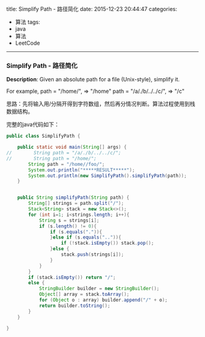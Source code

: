 



title: Simplify Path - 路径简化
date: 2015-12-23 20:44:47
categories: 
- 算法
tags: 
- java
- 算法
- LeetCode
<!--updated: 2015-12-23 21:40:47-->
---

### Simplify Path - 路径简化

**Description**: Given an absolute path for a file (Unix-style), simplify it.
 
 For example,
 path = "/home/", => "/home"
 path = "/a/./b/../../c/", => "/c"
 
 思路：先将输入用/分隔开得到字符数组，然后再分情况判断。算法过程使用到栈数据结构。

完整的java代码如下：

```java
public class SimplifyPath {

    public static void main(String[] args) {
//        String path = "/a/./b/../../c/";
//        String path = "/home/";
        String path = "/home//foo/";
        System.out.println("*****RESULT*****");
        System.out.println(new SimplifyPath().simplifyPath(path));
    }


    public String simplifyPath(String path) {
        String[] strings = path.split("/");
        Stack<String> stack = new Stack<>();
        for (int i=1; i<strings.length; i++){
            String s = strings[i];
            if (s.length() != 0){
                if (s.equals(".")){
                }else if (s.equals("..")){
                    if (!stack.isEmpty()) stack.pop();
                }else {
                    stack.push(strings[i]);
                }
            }
        }
        if (stack.isEmpty()) return "/";
        else {
            StringBuilder builder = new StringBuilder();
            Object[] array = stack.toArray();
            for (Object o : array) builder.append("/" + o);
            return builder.toString();
        }
    }

}
```
